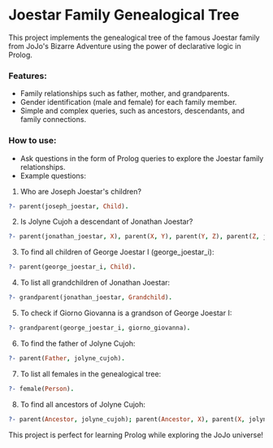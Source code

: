 # Joestar Family Genealogical Tree

This project implements the genealogical tree of the famous Joestar family from JoJo's Bizarre Adventure using the power of declarative logic in Prolog.

### Features:

- Family relationships such as father, mother, and grandparents.
- Gender identification (male and female) for each family member.
- Simple and complex queries, such as ancestors, descendants, and family connections.

### How to use:

- Ask questions in the form of Prolog queries to explore the Joestar family relationships.
- Example questions:

1. Who are Joseph Joestar's children?

```prolog
?- parent(joseph_joestar, Child).
```

2. Is Jolyne Cujoh a descendant of Jonathan Joestar?

```prolog
?- parent(jonathan_joestar, X), parent(X, Y), parent(Y, Z), parent(Z, jolyne_cujoh).
```

3. To find all children of George Joestar I (george_joestar_i):

```prolog
?- parent(george_joestar_i, Child).
```

4. To list all grandchildren of Jonathan Joestar:

```prolog
?- grandparent(jonathan_joestar, Grandchild).
```

5. To check if Giorno Giovanna is a grandson of George Joestar I:

```prolog
?- grandparent(george_joestar_i, giorno_giovanna).
```

6. To find the father of Jolyne Cujoh:

```prolog
?- parent(Father, jolyne_cujoh).
```

7. To list all females in the genealogical tree:

```prolog
?- female(Person).
```

8. To find all ancestors of Jolyne Cujoh:

```prolog
?- parent(Ancestor, jolyne_cujoh); parent(Ancestor, X), parent(X, jolyne_cujoh); parent(Ancestor, Y), parent(Y, X), parent(X, jolyne_cujoh).
```

This project is perfect for learning Prolog while exploring the JoJo universe!
